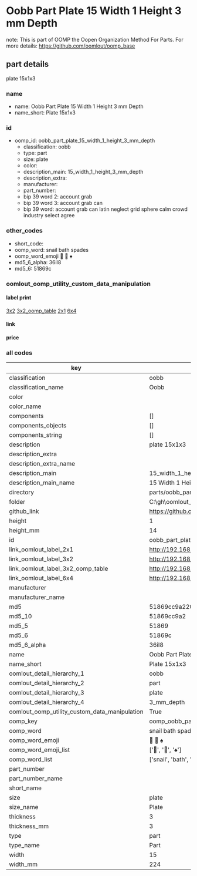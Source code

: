 # Oobb Part Plate 15 Width 1 Height 3 mm Depth  

note: This is part of OOMP the Oopen Organization Method For Parts. For more details: https://github.com/oomlout/oomp_base

##  part details
  



plate 15x1x3



### name
* name: Oobb Part Plate 15 Width 1 Height 3 mm Depth
* name_short: Plate 15x1x3 
### id
* oomp_id: oobb_part_plate_15_width_1_height_3_mm_depth
  * classification: oobb
  * type: part
  * size: plate
  * color: 
  * description_main: 15_width_1_height_3_mm_depth
  * description_extra: 
  * manufacturer: 
  * part_number: 
  * bip 39 word 2: account grab
  * bip 39 word 3: account grab can
  * bip 39 word: account grab can latin neglect grid sphere calm crowd industry select agree

### other_codes
* short_code: 
* oomp_word: snail bath spades
* oomp_word_emoji :snail: :bath: :spades:
* md5_6_alpha: 36il8
* md5_6: 51869c






### oomlout_oomp_utility_custom_data_manipulation
#### label print
[3x2](http://192.168.1.245:1112/?label=oomp%2036il8)
[3x2_oomp_table](http://192.168.1.108:1112/?label=oomp%2036il8)
[2x1](http://192.168.1.242:1112/?label=oomp%2036il8)
[6x4](http://192.168.1.55:1112/?label=oomp%2036il8)    

#### link

                              

#### price







### all codes 
| key | value |  
| --- | --- |  
| classification | oobb |  
| classification_name | Oobb |  
| color |  |  
| color_name |  |  
| components | [] |  
| components_objects | [] |  
| components_string | [] |  
| description | plate 15x1x3 |  
| description_extra |  |  
| description_extra_name |  |  
| description_main | 15_width_1_height_3_mm_depth |  
| description_main_name | 15 Width 1 Height 3 mm Depth |  
| directory | parts/oobb_part_plate_15_width_1_height_3_mm_depth |  
| folder | C:\gh\oomlout_oobb_version_4_generated_parts\things\oobb_part_plate_15_width_1_height_3_mm_depth |  
| github_link | https://github.com/oomlout/oomlout_oomp_part_src/tree/main/parts/oobb_part_plate_15_width_1_height_3_mm_depth |  
| height | 1 |  
| height_mm | 14 |  
| id | oobb_part_plate_15_width_1_height_3_mm_depth |  
| link_oomlout_label_2x1 | http://192.168.1.242:1112/?label=oomp%2036il8 |  
| link_oomlout_label_3x2 | http://192.168.1.245:1112/?label=oomp%2036il8 |  
| link_oomlout_label_3x2_oomp_table | http://192.168.1.108:1112/?label=oomp%2036il8 |  
| link_oomlout_label_6x4 | http://192.168.1.55:1112/?label=oomp%2036il8 |  
| manufacturer |  |  
| manufacturer_name |  |  
| md5 | 51869cc9a2209a2d99ca07d641d9500c |  
| md5_10 | 51869cc9a2 |  
| md5_5 | 51869 |  
| md5_6 | 51869c |  
| md5_6_alpha | 36il8 |  
| name | Oobb Part Plate 15 Width 1 Height 3 mm Depth |  
| name_short | Plate 15x1x3  |  
| oomlout_detail_hierarchy_1 | oobb |  
| oomlout_detail_hierarchy_2 | part |  
| oomlout_detail_hierarchy_3 | plate |  
| oomlout_detail_hierarchy_4 | 3_mm_depth |  
| oomlout_oomp_utility_custom_data_manipulation | True |  
| oomp_key | oomp_oobb_part_plate_15_width_1_height_3_mm_depth |  
| oomp_word | snail bath spades |  
| oomp_word_emoji | :snail: :bath: :spades: |  
| oomp_word_emoji_list | [':snail:', ':bath:', ':spades:'] |  
| oomp_word_list | ['snail', 'bath', 'spades'] |  
| part_number |  |  
| part_number_name |  |  
| short_name |  |  
| size | plate |  
| size_name | Plate |  
| thickness | 3 |  
| thickness_mm | 3 |  
| type | part |  
| type_name | Part |  
| width | 15 |  
| width_mm | 224 |  
